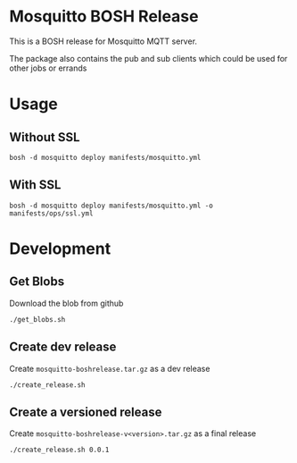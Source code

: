 # Mosquitto BOSH Release

This is a BOSH release for Mosquitto MQTT server.

The package also contains the pub and sub clients which could be used for other jobs or errands

# Usage
## Without SSL
```
bosh -d mosquitto deploy manifests/mosquitto.yml
```
## With SSL
```
bosh -d mosquitto deploy manifests/mosquitto.yml -o manifests/ops/ssl.yml
```

# Development
## Get Blobs
Download the blob from github
```
./get_blobs.sh
```

## Create dev release
Create `mosquitto-boshrelease.tar.gz` as a dev release
```
./create_release.sh
```
## Create a versioned release
Create `mosquitto-boshrelease-v<version>.tar.gz` as a final release
```
./create_release.sh 0.0.1
```

